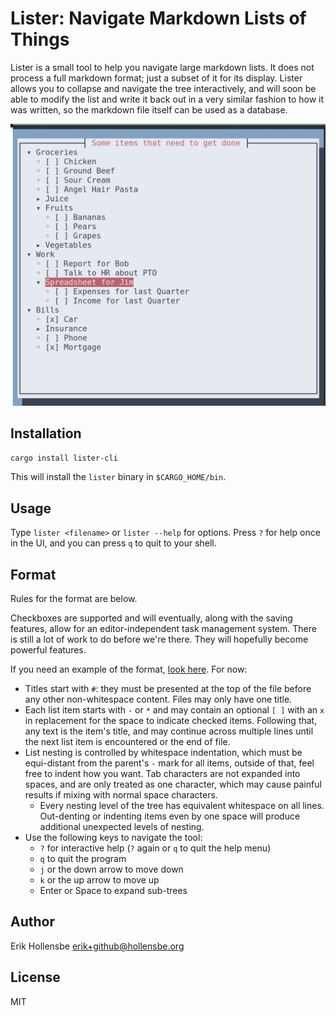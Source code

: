 # Lister: Navigate Markdown Lists of Things

Lister is a small tool to help you navigate large markdown lists. It does not process a full markdown format; just a subset of it for its display. Lister allows you to collapse and navigate the tree interactively, and will soon be able to modify the list and write it back out in a very similar fashion to how it was written, so the markdown file itself can be used as a database.

<img src="ss.png" />

## Installation

```bash
cargo install lister-cli
```

This will install the `lister` binary in `$CARGO_HOME/bin`.

## Usage

Type `lister <filename>` or `lister --help` for options. Press `?` for help once in the UI, and you can press `q` to quit to your shell.

## Format

Rules for the format are below.

Checkboxes are supported and will eventually, along with the saving features, allow for an editor-independent task management system. There is still a lot of work to do before we're there. They will hopefully become powerful features.

If you need an example of the format, [look here](https://github.com/erikh/lister/raw/main/example.md). For now:

-   Titles start with `#`: they must be presented at the top of the file before any other non-whitespace content. Files may only have one title.
-   Each list item starts with `-` or `*` and may contain an optional `[ ]` with an `x` in replacement for the space to indicate checked items. Following that, any text is the item's title, and may continue across multiple lines until the next list item is encountered or the end of file.
-   List nesting is controlled by whitespace indentation, which must be equi-distant from the parent's `-` mark for all items, outside of that, feel free to indent how you want. Tab characters are not expanded into spaces, and are only treated as one character, which may cause painful results if mixing with normal space characters.
    -   Every nesting level of the tree has equivalent whitespace on all lines. Out-denting or indenting items even by one space will produce additional unexpected levels of nesting.
-   Use the following keys to navigate the tool:
    -   `?` for interactive help (`?` again or `q` to quit the help menu)
    -   `q` to quit the program
    -   `j` or the down arrow to move down
    -   `k` or the up arrow to move up
    -   Enter or Space to expand sub-trees

## Author

Erik Hollensbe <erik+github@hollensbe.org>

## License

MIT

